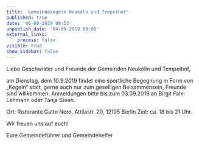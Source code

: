 ```yaml
---
title: 'Gemeindekegeln Neuköln und Tempelhof'
published: true
date: '06-08-2019 09:53'
unpublish_date: '04-09-2019 00:00'
external_links:
    process: false
visible: true
show_sidebar: false
---
```


Liebe Geschwister und Freunde der Gemeinden Neukölln und Tempelhof,

am Dienstag, dem 10.9.2019 findet eine sportliche Begegnung in Form von „Kegeln“ statt, gerne auch nur zum geselligen Beisammensein, Freunde sind willkommen. Anmeldungen bitte bis zum 03.09.2019 an Birgit Falk-Lehmann oder Tanja Steen.

Ort: Ristorante Gatto Nero, Attilastr. 20, 12105 Berlin
Zeit: ca. 18 bis 21 Uhr.

Wir freuen uns auf euch!

Eure Gemeindeführer und Gemeindehelfer
